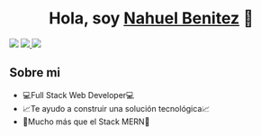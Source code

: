 <div align="center">
<h1 align="center">Hola, soy <a href="https://aristi.dev">Nahuel Benitez</a> 👋</h1>
</div>
<img src="https://i.imgur.com/tSIPNGN.png">

<a target="_blank" href="https://www.linkedin.com/in/nahuel-benitez/">
<img src="https://img.shields.io/badge/LinkedIn-0077B5?style=for-the-badge&logo=linkedin&logoColor=white" />
</a>

<a target="_blank" href="https://nahuel-benitez.com.ar/">
<img src="https://img.shields.io/badge/Portfolio-255E63?style=for-the-badge&logo=About.me&logoColor=white" />
</a>

## Sobre mi

- 💻​Full Stack Web Developer💻​
- 📈Te ayudo a construir una solución tecnológica📈
- 🚀Mucho más que el Stack MERN🚀
  <br>
